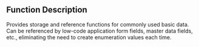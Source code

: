  ## Function Description
Provides storage and reference functions for commonly used basic data. Can be referenced by low-code application form fields, master data fields, etc., eliminating the need to create enumeration values each time.

